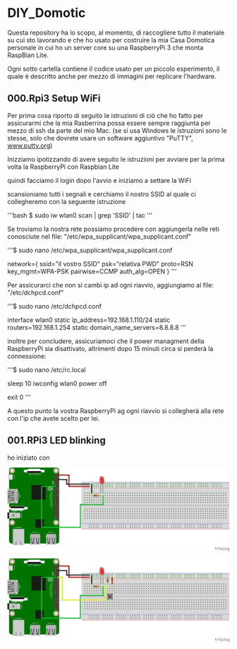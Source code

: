 # DIY_Domotic

Questa repository ha lo scopo, al momento, di raccogliere tutto il materiale su cui sto 
lavorando e che ho usato per costruire la mia Casa Domotica personale in cui ho un server 
core su una RaspberryPi 3 che monta RaspBian Lite.

Ogni sotto cartella contiene il codice usato per un piccolo esperimento, il quale è descritto
anche per mezzo di immagini per replicare l'hardware.

## 000.Rpi3 Setup WiFi

Per prima cosa riporto di seguito le istruzioni di ciò che ho fatto per assicurarmi che la
mia Rasberrina possa essere sempre raggiunta per mezzo di ssh da parte del mio Mac. (se si 
usa Windows le istruzioni sono le stesse, solo che dovrete usare un software aggiuntivo 
"PuTTY", www.putty.org)

Inizziamo ipotizzando di avere seguito le istruzioni per avviare per la prima volta la RaspberryPi
con Raspbian Lite

quindi facciamo il login dopo l'avvio e iniziamo a settare la WiFi

scansioniamo tutti i segnali e cerchiamo il nostro SSID al quale ci collegheremo con la seguente istruzione

'''bash
$ sudo iw wlan0 scan | grep 'SSID' | tac
'''

Se troviamo la nostra rete possiamo procedere con aggiungerla nelle reti conosciute nel file:
"/etc/wpa_supplicant/wpa_supplicant.conf"

'''$ sudo nano /etc/wpa_supplicant/wpa_supplicant.conf


network={
ssid="il vostro SSID"
psk="relativa PWD"
proto=RSN
key_mgmt=WPA-PSK
pairwise=CCMP
auth_alg=OPEN
}
'''

Per assicurarci che non si cambi ip ad ogni riavvio, aggiungiamo al file: 
"/etc/dchpcd.conf"

'''$ sudo nano /etc/dchpcd.conf 

interface wlan0
 static ip_address=192.168.1.110/24
 static routers=192.168.1.254
 static domain_name_servers=8.8.8.8
 '''

inoltre per concludere, assicuriamoci che il power managment della RaspberryPi sia disattivato,
altrimenti dopo 15 minuti circa si perderà la connessione:

'''$ sudo nano /etc/rc.local

sleep 10
iwconfig wlan0 power off

exit 0
'''

A questo punto la vostra RaspberryPi ag ogni riavvio si collegherà alla rete con l'ip che 
avete scelto per lei.

## 001.RPi3 LED blinking

ho iniziato con 



![RPiBlinkLED](https://github.com/TommasoPino/DIY_Domotic/blob/master/img/RPiBlinkLED_bb.png)

![RPiBlinkLED](https://github.com/TommasoPino/DIY_Domotic/blob/master/img/RPiButtonLED_bb.png)
